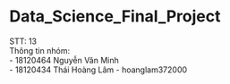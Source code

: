 # Data_Science_Final_Project
STT: 13\
Thông tin nhóm:\
    - 18120464 Nguyễn Văn Minh\
    - 18120434 Thái Hoàng Lâm  - hoanglam372000
    

